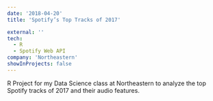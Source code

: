 ```yaml
---
date: '2018-04-20'
title: 'Spotify’s Top Tracks of 2017'

external: ''
tech:
  - R
  - Spotify Web API
company: 'Northeastern'
showInProjects: false
---
```


R Project for my Data Science class at Northeastern to analyze the top Spotify tracks of 2017 and their audio features.
